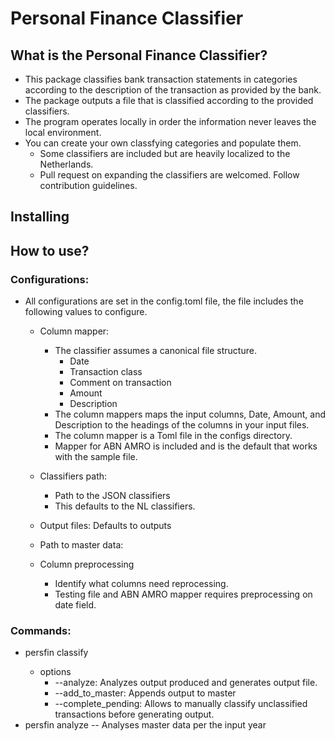# Personal Finance Classifier 
## What is the Personal Finance Classifier?
- This package classifies bank transaction statements in categories according to the description of the transaction as provided by the bank.
- The package outputs a file that is classified according to the provided classifiers.
- The program operates locally in order the information never leaves the local environment.
- You can create your own classfying categories and populate them. 
    - Some classifiers are included but are heavily localized to the Netherlands.
    - Pull request on expanding the classifiers are welcomed. Follow contribution guidelines.
## Installing
## How to use?
### Configurations:
- All configurations are set in the config.toml file, the file includes the following values to configure.
    - Column mapper: 
        - The classifier assumes a canonical file structure. 
            - Date
            - Transaction class
            - Comment on transaction
            - Amount 
            - Description
        -  The column mappers maps the input columns, Date, Amount, and Description to the headings of the columns in your input files.
        - The column mapper is a Toml file in the configs directory.
        - Mapper for ABN AMRO is included and is the default that works with the sample file. 
    - Classifiers path:
        - Path to the JSON classifiers
        - This defaults to the NL classifiers.
    - Output files:
        Defaults to outputs
    - Path to master data:

    - Column preprocessing
        - Identify what columns need reprocessing. 
        - Testing file and ABN AMRO mapper requires preprocessing on date field.
### Commands:
- persfin classify <path to input file> 
    - options
        - --analyze: Analyzes output produced and generates output file.
        - --add_to_master: Appends output to master
        - --complete_pending: Allows to manually classify unclassified transactions before generating output.
- persfin analyze <year> 
    -- Analyses master data per the input year


